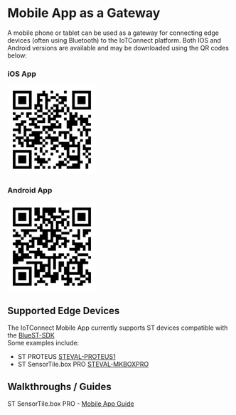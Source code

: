 # Mobile App as a Gateway  
A mobile phone or tablet can be used as a gateway for connecting edge devices (often using Bluetooth) to the IoTConnect platform.
Both IOS and Android versions are available and may be downloaded using the QR codes below:  
### iOS App  
<img src="apps/avnet.me_IoTC-bridge-ios-WHITE.png" alt="drawing" width="200"/>  

### Android App  
<img src="apps/avnet.me_IoTC-bridge-android-WHITE.png" alt="drawing" width="200"/>

## Supported Edge Devices  
The IoTConnect Mobile App currently supports ST devices compatible with the [BlueST-SDK](https://www.st.com/en/embedded-software/bluest-sdk.html)  
Some examples include:
* ST PROTEUS [STEVAL-PROTEUS1](https://www.st.com/en/evaluation-tools/steval-proteus1.html)
* ST SensorTile.box PRO [STEVAL-MKBOXPRO](https://www.st.com/en/evaluation-tools/steval-mkboxpro.html)

## Walkthroughs / Guides  
ST SensorTile.box PRO - [Mobile App Guide](mobile_app_guide.md)
